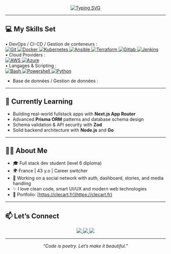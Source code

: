 <p align="center">
  <a href="https://git.io/typing-svg"><img src="https://readme-typing-svg.demolab.com?font=Fira+Code&size=35&duration=2000&pause=1000&center=true&vCenter=true&multiline=true&width=1000&height=100&lines=Bonjour%2C+je+m'appelle+Yannis+BONDONGA;je+suis+Ing%C3%A9nieur%2FConsultant+DevOps" alt="Typing SVG" /></a>
</p>  

---

## 💻 My Skills Set

<div>
    <!-- Lien badges : https://github.com/Ileriayo/markdown-badges -->
    • DevOps / CI-CD / Gestion de conteneurs :<br>   
    <a href="https://git-scm.com" target="_blank">
        <img src="https://img.shields.io/badge/-Git-F05032?style=for-the-badge&logo=git&logoColor=white" alt="Git" />
    </a>
    <a href="https://www.docker.com" target="_blank">
        <img src="https://img.shields.io/badge/-Docker-2496ED?style=for-the-badge&logo=docker&logoColor=white" alt="Docker" />
    </a>
    <a href="https://kubernetes.io/" target="_blank">
        <img src="https://img.shields.io/badge/kubernetes-%23326ce5.svg?style=for-the-badge&logo=kubernetes&logoColor=white" alt="Kubernetes" />
    </a>
    <a href="https://docs.ansible.com/" target="_blank">
        <img src="https://img.shields.io/badge/ansible-%231A1918.svg?style=for-the-badge&logo=ansible&logoColor=white" alt="Ansible" />
    </a>
    <a href="https://www.terraform.io/" target="_blank">
      <img src="https://img.shields.io/badge/Terraform-%235835CC?style=for-the-badge&logo=terraform&logoColor=white" alt="Terraform" />
    </a>
    <a href="https://about.gitlab.com/" target="_blank">
      <img src="https://img.shields.io/badge/gitlab-%23181717.svg?style=for-the-badge&logo=gitlab&logoColor=white" alt="Gitlab" />
    </a>
    <a href="https://www.jenkins.io/" target="_blank">
      <img src="https://img.shields.io/badge/jenkins-%232C5263.svg?style=for-the-badge&logo=jenkins&logoColor=white" alt="Jenkins" />
    </a>
    </br>
    • Cloud Providers :<br> 
    <a href="https://aws.amazon.com/fr/" target="_blank">
        <img src="https://img.shields.io/badge/AWS-%23FF9900.svg?style=for-the-badge&logo=amazon-aws&logoColor=white" alt="AWS" />
    </a>
    <a href="https://azure.microsoft.com/fr-fr" target="_blank">
      <img src="https://img.shields.io/badge/azure-%230072C6.svg?style=for-the-badge&logo=microsoftazure&logoColor=white" alt="Azure" />
    </a>
    </br>
    • Langages & Scripting :<br> 
    <a href="https://fr.wikibooks.org/wiki/Programmation_Bash" target="_blank">
        <img src="https://img.shields.io/badge/bash_script-%23121011.svg?style=for-the-badge&logo=gnu-bash&logoColor=white" alt="Bash" />
    </a>
    <a href="https://learn.microsoft.com/fr-fr/powershell/scripting/overview?view=powershell-7.5" target="_blank">
        <img src="https://img.shields.io/badge/PowerShell-%235391FE.svg?style=for-the-badge&logo=powershell&logoColor=white" alt="Powershell" />
    </a>
    <a href="https://www.python.org/" target="_blank">
        <img src="https://img.shields.io/badge/python-3670A0?style=for-the-badge&logo=python&logoColor=ffdd54" alt="Python" />
    </a>
    
</div>

- Base de données / Gestion de données :
---


## 🧠 Currently Learning

- Building real-world fullstack apps with **Next.js App Router**
- Advanced **Prisma ORM** patterns and database schema design
- Schema validation & API security with **Zod**
- Solid backend architecture with **Node.js** and **Go**

---

## 🧑‍💻 About Me

- 🎓 Full stack dev student (level 6 diploma)
- 🌍 France | 43 y.o | Career switcher
- 🔑 Working on a social network with auth, dashboard, stories, and media handling
- ✨ I love clean code, smart UI/UX and modern web technologies
- 🔗 Portfolio: [https://clecart.fr](https://clecart.fr)

---

## 📫 Let’s Connect

<p align="center">
  <a href="https://clecart.fr" target="_blank">
    <img src="https://img.shields.io/badge/Portfolio-clecart.fr-0A66C2?style=for-the-badge&logo=internetexplorer&logoColor=white"/>
  </a>
  <a href="https://www.linkedin.com/in/christophe-lecart" target="_blank">
    <img src="https://img.shields.io/badge/LinkedIn-Christophe_Lecart-0077B5?style=for-the-badge&logo=linkedin&logoColor=white"/>
  </a>
  <a href="mailto:djlike@hotmail.fr">
    <img src="https://img.shields.io/badge/Email-djlike@hotmail.fr-EA4335?style=for-the-badge&logo=gmail&logoColor=white"/>
  </a>
</p>

---

<p align="center"><i>“Code is poetry. Let’s make it beautiful.”</i></p>